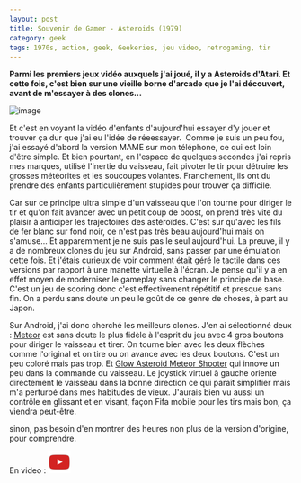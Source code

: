 ```yaml
---
layout: post
title: Souvenir de Gamer - Asteroids (1979)
category: geek
tags: 1970s, action, geek, Geekeries, jeu video, retrogaming, tir
---
```

**Parmi les premiers jeux vidéo auxquels j'ai joué, il y a Asteroids d'Atari. Et cette fois, c'est bien sur une vieille borne d'arcade que je l'ai découvert, avant de m'essayer à des clones...**

![image](https://filedn.eu/llqi9IBxlYouGRXYG2xlROb/img/2017/asteroids.png)

Et c'est en voyant la vidéo d'enfants d'aujourd'hui essayer d'y jouer et trouver ça dur que j'ai eu l'idée de réeessayer.  Comme je suis un peu fou, j'ai essayé d'abord la version MAME sur mon téléphone, ce qui est loin d'être simple. Et bien pourtant, en l'espace de quelques secondes j'ai repris mes marques, utilisé l'inertie du vaisseau, fait pivoter le tir pour détruire les grosses météorites et les soucoupes volantes. Franchement, ils ont du prendre des enfants particulièrement stupides pour trouver ça difficile.

Car sur ce principe ultra simple d'un vaisseau que l'on tourne pour diriger le tir et qu'on fait avancer avec un petit coup de boost, on prend très vite du plaisir à anticiper les trajectoires des astéroïdes. C'est sur qu'avec les fils de fer blanc sur fond noir, ce n'est pas très beau aujourd'hui mais on s'amuse... Et apparemment je ne suis pas le seul aujourd'hui. La preuve, il y a de nombreux clones du jeu sur Android, sans passer par une émulation cette fois. Et j'étais curieux de voir comment était géré le tactile dans ces versions par rapport à une manette virtuelle à l'écran. Je pense qu'il y a en effet moyen de moderniser le gameplay sans changer le principe de base. C'est un jeu de scoring donc c'est effectivement répétitif et presque sans fin. On a perdu sans doute un peu le goût de ce genre de choses, à part au Japon.

Sur Android, j'ai donc cherché les meilleurs clones. J'en ai sélectionné deux : <a href="https://play.google.com/store/apps/details?id=com.BitDimensions.Meteor_Blast">Meteor</a> est sans doute le plus fidèle à l'esprit du jeu avec 4 gros boutons pour diriger le vaisseau et tirer. On tourne bien avec les deux flèches comme l'original et on tire ou on avance avec les deux boutons. C'est un peu coloré mais pas trop. Et <a href="https://play.google.com/store/apps/details?id=com.evgenyonyanov.glowasteroids">Glow Asteroid Meteor Shooter</a> qui innove un peu dans la commande du vaisseau. Le joystick virtuel à gauche oriente directement le vaisseau dans la bonne direction ce qui paraît simplifier mais m'a perturbé dans mes habitudes de vieux. J'aurais bien vu aussi un contrôle en glissant et en visant, façon Fifa mobile pour les tirs mais bon, ça viendra peut-être.

sinon, pas besoin d'en montrer des heures non plus de la version d'origine, pour comprendre.

En video : [![video](/images/youtube.png)](https://www.youtube.com/watch?v=cZfsnA7dAHI)
